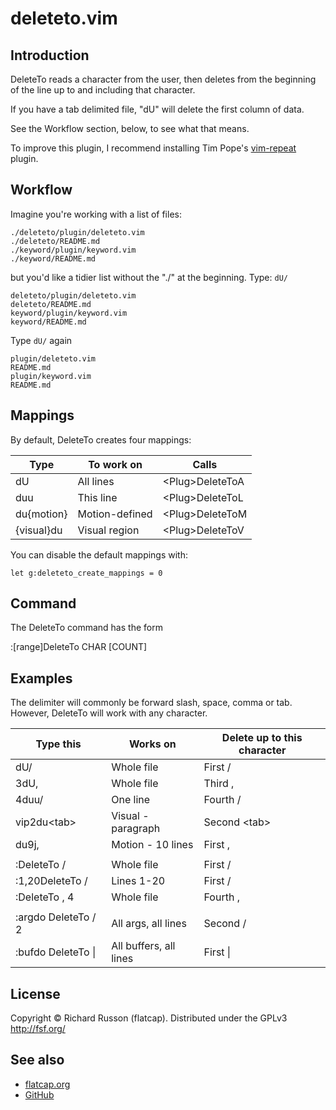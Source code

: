 # deleteto.vim

## Introduction

DeleteTo reads a character from the user, then deletes from the beginning of the line up to and including that character.

If you have a tab delimited file, "dU<tab>" will delete the first column of data.

See the Workflow section, below, to see what that means.

To improve this plugin, I recommend installing Tim Pope's
[vim-repeat](https://github.com/tpope/vim-repeat) plugin.

## Workflow

Imagine you're working with a list of files:

```
./deleteto/plugin/deleteto.vim
./deleteto/README.md
./keyword/plugin/keyword.vim
./keyword/README.md
```

but you'd like a tidier list without the "./" at the beginning.
Type: `dU/`

```
deleteto/plugin/deleteto.vim
deleteto/README.md
keyword/plugin/keyword.vim
keyword/README.md
```

Type `dU/` again

```
plugin/deleteto.vim
README.md
plugin/keyword.vim
README.md
```

## Mappings

By default, DeleteTo creates four mappings:

| Type         | To work on     | Calls                 |
| ------------ | -------------- | --------------------- |
| dU           | All lines      | &lt;Plug&gt;DeleteToA |
| duu          | This line      | &lt;Plug&gt;DeleteToL |
| du\{motion\} | Motion-defined | &lt;Plug&gt;DeleteToM |
| \{visual\}du | Visual region  | &lt;Plug&gt;DeleteToV |

You can disable the default mappings with:

```viml
let g:deleteto_create_mappings = 0
```

## Command

The DeleteTo command has the form

  :[range]DeleteTo CHAR [COUNT]

## Examples

The delimiter will commonly be forward slash, space, comma or tab.
However, DeleteTo will work with any character.

| Type this           | Works on               | Delete up to this character |
| ------------------- | ---------------------- | --------------------------- |
| dU/                 | Whole file             | First /                     |
| 3dU,                | Whole file             | Third ,                     |
| 4duu/               | One line               | Fourth /                    |
| vip2du&lt;tab&gt;   | Visual - paragraph     | Second &lt;tab&gt;          |
| du9j,               | Motion - 10 lines      | First ,                     |
|                     |                                                      |
| :DeleteTo /         | Whole file             | First /                     |
| :1,20DeleteTo /     | Lines 1-20             | First /                     |
| :DeleteTo , 4       | Whole file             | Fourth ,                    |
|                     |                                                      |
| :argdo DeleteTo / 2 | All args, all lines    | Second /                    |
| :bufdo DeleteTo \|  | All buffers, all lines | First \|                    |

## License

Copyright &copy; Richard Russon (flatcap).
Distributed under the GPLv3 <http://fsf.org/>

## See also

- [flatcap.org](https://flatcap.org)
- [GitHub](https://github.com/flatcap/vim-deleteto)

